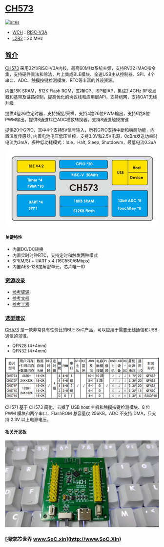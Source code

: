 ﻿# [CH573](https://github.com/SoCXin/CH573)

[![sites](http://182.61.61.133/link/resources/SoC.png)](http://www.SoC.Xin)

* [WCH](http://www.wch.cn/)：[RISC-V3A](https://github.com/SoCXin/RISC-V)
* [L2R2](https://github.com/SoCXin/Level)：20 MHz

## [简介](https://github.com/SoCXin/CH573/wiki)

[CH573](https://github.com/SoCXin/CH573) 采用32位RISC-V3A内核，最高60MHz系统主频，支持RV32 IMAC指令集，支持硬件乘法和除法，片上集成BLE模块、全速USB主从控制器、SPI、4个串口、ADC、触摸按键检测模块、RTC等丰富的外设资源。

内置18K SRAM，512K Flash ROM，支持ICP、ISP和IAP，集成2.4GHz RF收发器和基带及链路控制，提高优化的协议栈和应用层API，支持组网，支持OAT无线升级

提供4组26位定时器，支持捕捉/采样，支持4路26位PWM输出，支持6路8位PWM输出，提供8通道12位ADC模数转换器，支持8通道触摸按键

提供20个GPIO，其中4个支持5V信号输入，所有GPIO支持中断和唤醒功能，内置温度传感器, 内置电池电压低压监控，支持3.3V和2.5V电源，0dBm发送功率时电流为3mA，多种低功耗模式：Idle，Halt, Sleep, Shutdowm，最低电流0.3uA

[![sites](docs/CH573.png)](http://www.wch.cn/products/CH573.html)

#### 关键特性

* 内置DC/DC转换
* 内置实时时钟RTC，支持定时和触发两种模式
* SPI(M/S) + UART x 4 (16C550/6Mbps)
* 内置AES-128加解密单元，芯片唯一ID

### [资源收录](https://github.com/SoCXin)

* [参考资源](src/)
* [参考文档](docs/)
* [参考工程](project/)

### [选型建议](https://github.com/SoCXin)

[CH573](https://github.com/SoCXin/CH573) 是一款非常具有性价比的BLE SoC产品，可以应用于需要无线通信和USB通信的领域。

* QFN28 (4*4mm)
* QFN32 (4*4mm)

[![sites](docs/diff.png)](http://www.wch.cn/products/CH573.html)

CH571 基于 CH573 简化，去掉了 USB host 主机和触摸按键检测模块、8 位 PWM 模块和两个串口，FlashROM 总容量仅 256KB，ADC 不支持 DMA，只支持 2.3V 以上电源电压。

#### 相关开发板

[![sites](docs/B.jpg)](https://item.taobao.com/item.htm?spm=a230r.1.14.23.27ff8325Ct03Hk&id=638956144135&ns=1&abbucket=19#detail)

### [探索芯世界 www.SoC.xin](http://www.SoC.Xin)
